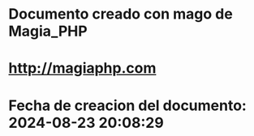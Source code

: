 # 
# Documento creado con mago de Magia_PHP 
# http://magiaphp.com 
# Fecha de creacion del documento: 2024-08-23 20:08:29 
